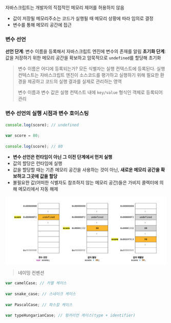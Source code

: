 자바스크립트는 개발자의 직접적인 메모리 제어를 허용하지 않음

- 값이 저장될 메모리주소는 코드가 실행될 때 메모리 상황에 따라 임의로 결정
- 변수를 통해 메모리 공간에 접근

### 변수 선언

**선언 단계**: 변수 이름을 등록해서 자바스크립트 엔진에 변수의 존재를 알림
**초기화 단계**: 값을 저장하기 위한 메모리 공간을 확보하고 암묵적으로 `undefined`를 할당해 초기화

> 변수 이름은 어디에 등록되는가?
> 모든 식별자는 실행 컨텍스트에 등록된다. 실행 컨텍스트는 자바스크립트 엔진이 소스코드를 평가하고 실행하기 위해 필요한 환경을 제공하고 코드의 실행 결과를 실제로 관리하는 영역
>
> 변수 이름과 변수 값은 실행 컨텍스트 내에 `key/value` 형식인 객체로 등록되어 관리

### 변수 선언의 실행 시점과 변수 호이스팅

```js
console.log(score); // undefined

var score = 80;

console.log(score); // 80
```

- **변수 선언은 런타임이 아닌 그 이전 단계에서 먼저 실행**
- 값의 할당은 런타임에 실행
- 값을 할당할 때는 기존 메모리 공간을 사용하는 것이 아닌, **새로운 메모리 공간을 확보하고 그곳에 값을 할당**
- 불필요한 값(어떠한 식별자도 참조하지 않는 메모리 공간)들은 가비지 콜렉터에 의해 메모리에서 자동 해제

![값의_할당.png](값의_할당.png)

> 네이밍 컨벤션

```js
var camelCase; // 카멜 케이스

var snake_case; // 스네이크 케이스

var PascalCase; // 파스칼 케이스

var typeHungarianCase; // 헝카리언 케이스(type + identifier)
```
